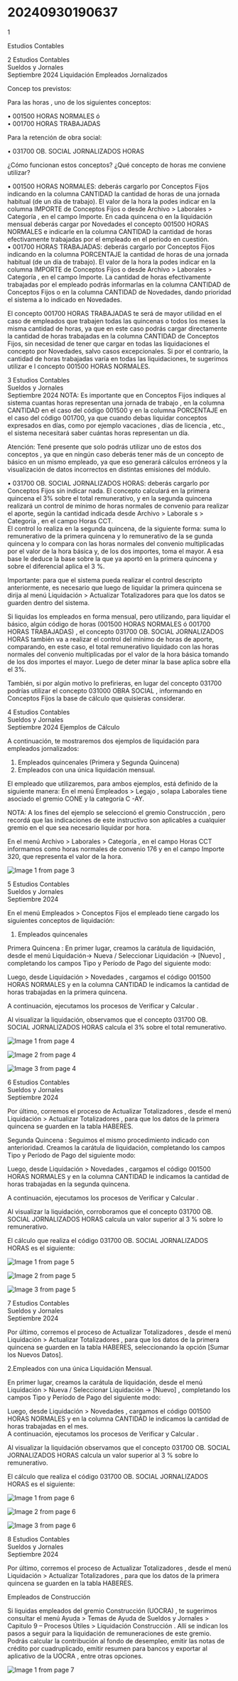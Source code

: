 # 20240930190637

 1 
 
  
Estudios Contables  


 
 
 
 2 Estudios Contables  
Sueldos y Jornales  
Septiembre 2024  Liquidación Empleados Jornalizados  
 
Concep tos previstos:  
 
Para las horas , uno de los siguientes conceptos:  
 
• 001500 HORAS NORMALES ó   
• 001700 HORAS TRABAJADAS  
  
Para la retención de obra social:   
 
• 031700 OB. SOCIAL JORNALIZADOS HORAS  
 
¿Cómo funcionan estos conceptos? ¿Qué concepto de horas me 
conviene utilizar?  
 
• 001500 HORAS NORMALES: deberás cargarlo por Conceptos Fijos indicando en 
la columna CANTIDAD la cantidad de horas de una jornada habitual (de un día 
de trabajo). El valor de la hora la podes  indicar en la columna IMPORTE de 
Conceptos Fijos o desde Archivo  > Laborales  > Categoría , en el campo Importe. 
En cada quincena o en la liquidación mensual deberás cargar por Novedades el 
concepto 001500 HORAS NORMALES e indicarle en la columna CANTIDAD la 
cantidad de horas efectivamente trabajadas por el empleado en el período en 
cuestión.   
• 001700 HORAS TRABAJADAS:  deberás cargarlo por Conceptos Fijos indicando 
en la columna PORCENTAJE la cantidad de horas de una jornada habitual (de un 
día de trabajo). El valor de la hora la podes  indicar en la columna IMPORTE de 
Conceptos Fijos o desde Archivo  > Laborales  > Categoría , en el campo Importe. 
La cantidad de horas efectivamente trabajadas por el empleado podrás 
informarlas en la columna CANTIDAD de Conceptos Fijos o en la columna 
CANTIDAD de Novedades, dando prioridad el sistema a lo indicado en 
Novedades.   
 
El concepto 001700 HORAS TRABAJADAS  te será de mayor utilidad en el caso de 
empleados que trabajen todas las quincenas o todos los meses la misma cantidad de 
horas, ya que en este caso podrás cargar directamente la cantidad de horas trabajadas 
en la columna CANTIDAD de Conceptos Fijos, sin necesidad de tener que cargar en 
todas las liquidaciones el concepto por Novedades, salvo casos excepcionales. Si por el 
contrario, la cantidad de horas trabajadas varía en todas las liquidaciones, te 
sugerimos utilizar e l concepto 001500 HORAS NORMALES.   
 

 
 
 
 3 Estudios Contables  
Sueldos y Jornales  
Septiembre 2024  NOTA:  Es importante que en Conceptos Fijos indiques al sistema cuantas horas 
representan una jornada de trabajo , en la columna CANTIDAD en el caso del código 
001500 y en la columna PORCENTAJE en el caso del código 001700, ya que cuando 
debas liquidar conceptos expresados en días, como por ejemplo vacaciones , días de 
licencia , etc., el sistema necesitará saber cuántas  horas representan un día.   
 
Atención:  Tené presente que solo podrás utilizar uno de estos dos conceptos , ya que 
en ningún caso deberás tener más de un concepto de básico en un mismo empleado, 
ya que eso generará cálculos erróneos y la visualización de datos incorrectos en 
distintas emisiones del módulo.  
 
• 031700 OB. SOCIAL JORNALIZADOS HORAS:  deberás cargarlo por Conceptos 
Fijos sin indicar nada. El concepto calculará en la primera quincena el 3% sobre 
el total remunerativo, y en la segunda quincena realizará un control de mínimo 
de horas normales de convenio para realizar el aporte, según la cantidad 
indicada desde Archivo  > Laborale s > Categoría , en el campo Horas CCT.  
El control lo realiza en la segunda quincena, de la siguiente forma: suma lo 
remunerativo de la primera quincena y lo remunerativo de la se gunda quincena 
y lo compara con las horas normales del convenio multiplicadas por el valor de 
la hora básica y, de los dos importes, toma el mayor. A esa base le deduce la 
base sobre la que ya aportó en la primera quincena y sobre el diferencial aplica 
el 3 %. 
 
Importante:  para que el sistema pueda realizar el control descripto anteriormente, es 
necesario que luego de liquidar la primera quincena se dirija al menú Liquidación > 
Actualizar Totalizadores  para que los datos se guarden dentro del sistema.  
 
Si liquidas los empleados en forma mensual,  pero utilizando, para liquidar el básico, 
algún código de horas (001500 HORAS NORMALES ó 001700 HORAS TRABAJADAS) , el 
concepto 031700 OB. SOCIAL JORNALIZADOS HORAS  también va a realizar el control 
del mínimo de horas de aporte, comparando, en este caso, el total remunerativo 
liquidado con las horas normales del convenio multiplicadas por el valor de la hora 
básica tomando de los dos importes el mayor. Luego de deter minar la base aplica 
sobre ella el 3%.  
 
También, si por algún motivo lo prefirieras, en lugar del concepto 031700 podrías 
utilizar el concepto 031000 OBRA SOCIAL , informando en Conceptos Fijos la base de 
cálculo que quisieras considerar.  
  
 
 
 
 

 
 
 
 4 Estudios Contables  
Sueldos y Jornales  
Septiembre 2024  Ejemplos de Cálculo  
 
A continuación, te mostraremos dos ejemplos de liquidación para empleados 
jornalizados:   
1. Empleados quincenales (Primera y Segunda Quincena)  
2. Empleados con una única liquidación mensual.   
 
El empleado que utilizaremos, para ambos ejemplos, está definido de la siguiente 
manera: En el menú Empleados  > Legajo , solapa Laborales tiene asociado el gremio 
CONE y la categoría C -AY. 
 
 
 
NOTA:  A los fines del ejemplo se seleccionó el gremio Construcción , pero recordá que 
las indicaciones de este instructivo son aplicables a cualquier gremio en el que sea 
necesario liquidar por hora.  
 
En el menú Archivo  > Laborales  > Categoría , en el campo Horas CCT informamos como 
horas normales de convenio 176 y en el campo Importe 320, que representa el valor 
de la hora.  
 


![Image 1 from page 3](images/image_3_1.png)

 
 
 
 5 Estudios Contables  
Sueldos y Jornales  
Septiembre 2024   
 
En el menú Empleados > Conceptos Fijos  el empleado tiene cargado los siguientes 
conceptos de liquidación:  
 
 
 
 
1. Empleados quincenales  
 
Primera Quincena : 
En primer lugar, creamos la carátula de liquidación, desde el menú Liquidación→ 
Nueva / Seleccionar Liquidación → [Nuevo] , completando los campos Tipo y Período 
de Pago del siguiente modo:  
 
 
 
Luego, desde Liquidación > Novedades , cargamos el código 001500 HORAS 
NORMALES  y en la columna CANTIDAD le indicamos la cantidad de horas trabajadas en 
la primera quincena.  
 
A continuación, ejecutamos los procesos de Verificar y Calcular . 
 
Al visualizar la liquidación, observamos que el concepto 031700 OB. SOCIAL 
JORNALIZADOS HORAS  calcula el 3% sobre el total remunerativo.  


![Image 1 from page 4](images/image_4_1.png)

![Image 2 from page 4](images/image_4_2.png)

![Image 3 from page 4](images/image_4_3.png)

 
 
 
 6 Estudios Contables  
Sueldos y Jornales  
Septiembre 2024   
 
 
Por último, corremos el proceso de Actualizar Totalizadores , desde el menú 
Liquidación > Actualizar Totalizadores , para que los datos de la primera quincena se 
guarden en la tabla HABERES.  
 
Segunda Quincena : 
Seguimos el mismo procedimiento indicado con anterioridad. Creamos la carátula de 
liquidación, completando los campos Tipo y Período de Pago del siguiente modo:  
 
 
 
 
Luego, desde Liquidación  > Novedades , cargamos el código 001500 HORAS 
NORMALES  y en la columna CANTIDAD le indicamos la cantidad de horas trabajadas en 
la segunda quincena.  
 
A continuación, ejecutamos los procesos de Verificar y Calcular . 
 
Al visualizar la liquidación, corroboramos que el concepto 031700 OB. SOCIAL 
JORNALIZADOS HORAS  calcula un valor superior al 3 % sobre lo remunerativo.  
 
 
 
El cálculo que realiza el código 031700 OB. SOCIAL JORNALIZADOS HORAS  es el 
siguiente:  
 


![Image 1 from page 5](images/image_5_1.png)

![Image 2 from page 5](images/image_5_2.png)

![Image 3 from page 5](images/image_5_3.png)

 
 
 
 7 Estudios Contables  
Sueldos y Jornales  
Septiembre 2024   
 
Por último, corremos el proceso de Actualizar Totalizadores , desde el menú 
Liquidación  > Actualizar Totalizadores , para que los datos de la primera quincena se 
guarden en la tabla HABERES, seleccionando la opción [Sumar los Nuevos Datos].  
 
2.Empleados con una única Liquidación Mensual.    
 
En primer lugar, creamos la carátula de liquidación, desde el menú Liquidación  > 
Nueva / Seleccionar Liquidación → [Nuevo] , completando los campos Tipo y Período 
de Pago del siguiente modo:  
 
 
 
Luego, desde Liquidación > Novedades , cargamos el código 001500 HORAS 
NORMALES  y en la columna CANTIDAD le indicamos la cantidad de horas trabajadas en 
el mes.  
A continuación, ejecutamos los procesos de Verificar y Calcular . 
 
Al visualizar la liquidación observamos que el concepto 031700 OB. SOCIAL 
JORNALIZADOS HORAS  calcula un valor superior al 3 % sobre lo remunerativo.  
 
 
 
El cálculo que realiza el código 031700 OB. SOCIAL JORNALIZADOS HORAS  es el 
siguiente:  
 


![Image 1 from page 6](images/image_6_1.png)

![Image 2 from page 6](images/image_6_2.png)

![Image 3 from page 6](images/image_6_3.png)

 
 
 
 8 Estudios Contables  
Sueldos y Jornales  
Septiembre 2024   
 
Por último, corremos el proceso de Actualizar Totalizadores , desde el menú 
Liquidación > Actualizar Totalizadores , para que los datos de la primera quincena se 
guarden en la tabla HABERES.  
 
Empleados de Construcción  
 
Si liquidas empleados del gremio Construcción (UOCRA) , te sugerimos consultar el 
menú Ayuda > Temas de Ayuda de Sueldos y Jornales > Capitulo 9 – Procesos Útiles > 
Liquidación Construcción . Allí se indican los pasos a seguir para la liquidación de 
remuneraciones de este gremio. Podrás calcular la contribución al fondo de 
desempleo, emitir las notas de crédito por cuadruplicado, emitir resumen para bancos 
y exportar al aplicativo de la UOCRA , entre otras opciones.  
 
 
 
 


![Image 1 from page 7](images/image_7_1.png)

